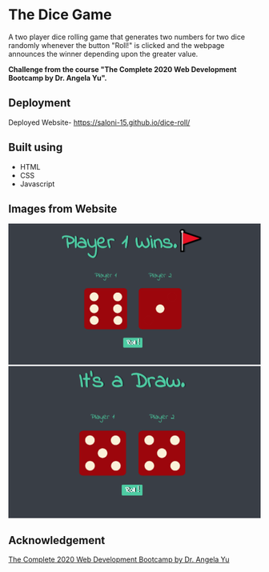 # The Dice Game
A two player dice rolling game that generates two numbers for two dice randomly whenever the button "Roll!" is clicked and the webpage announces the winner depending upon the greater value.

**Challenge from the course "The Complete 2020 Web Development Bootcamp by Dr. Angela Yu".**

## Deployment
Deployed Website- https://saloni-15.github.io/dice-roll/

## Built using
* HTML
* CSS
* Javascript

## Images from Website
![image-1](https://github.com/saloni-15/dice-roll/blob/main/images/dgimg1.PNG)
![image-2](https://github.com/saloni-15/dice-roll/blob/main/images/dgimg2.PNG)

## Acknowledgement
[The Complete 2020 Web Development Bootcamp by Dr. Angela Yu](https://www.udemy.com/course/the-complete-web-development-bootcamp/)
